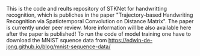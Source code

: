 This is the code and reults repository of STKNet for handwritting recognition, which is publiches in the paper "Trajectory-based Handwriting Recognition via Spatiotemporal Convolution on Distance Matrix". The paper is currently under peer review. More information will be also available here after the paper is published!
To run the code of model training one have to download the MNIST squence data from https://edwin-de-jong.github.io/blog/mnist-sequence-data/



